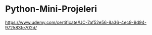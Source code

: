 # Python-Mini-Projeleri

https://www.udemy.com/certificate/UC-7af52e56-8a36-4ec9-9d94-972583fe702d/
